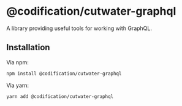 # @codification/cutwater-graphql

A library providing useful tools for working with GraphQL.

## Installation

Via npm:

```bash
npm install @codification/cutwater-graphql
```

Via yarn:

```bash
yarn add @codification/cutwater-graphql
```